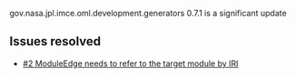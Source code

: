 gov.nasa.jpl.imce.oml.development.generators 0.7.1 is a significant update

## Issues resolved

- [#2 ModuleEdge needs to refer to the target module by IRI](https://github.com/JPL-IMCE/gov.nasa.jpl.imce.oml.development.generators/issues/2)
